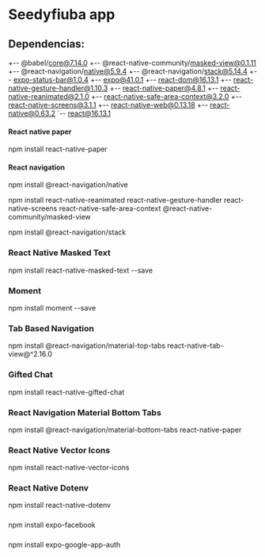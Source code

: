# Seedyfiuba app


## Dependencias:

+-- @babel/core@7.14.0
+-- @react-native-community/masked-view@0.1.11
+-- @react-navigation/native@5.9.4
+-- @react-navigation/stack@5.14.4
+-- expo-status-bar@1.0.4
+-- expo@41.0.1
+-- react-dom@16.13.1
+-- react-native-gesture-handler@1.10.3
+-- react-native-paper@4.8.1
+-- react-native-reanimated@2.1.0
+-- react-native-safe-area-context@3.2.0
+-- react-native-screens@3.1.1
+-- react-native-web@0.13.18
+-- react-native@0.63.2
`-- react@16.13.1


#### React native paper

npm install react-native-paper

#### React navigation

npm install @react-navigation/native

npm install react-native-reanimated react-native-gesture-handler react-native-screens react-native-safe-area-context @react-native-community/masked-view

npm install @react-navigation/stack

### React Native Masked Text

npm install react-native-masked-text --save

### Moment

npm install moment --save

### Tab Based Navigation

npm install @react-navigation/material-top-tabs react-native-tab-view@^2.16.0

### Gifted Chat

npm install react-native-gifted-chat

### React Navigation Material Bottom Tabs

npm install @react-navigation/material-bottom-tabs react-native-paper

### React Native Vector Icons

npm install react-native-vector-icons



### React Native Dotenv

npm install react-native-dotenv

###

npm install expo-facebook

###

npm install expo-google-app-auth